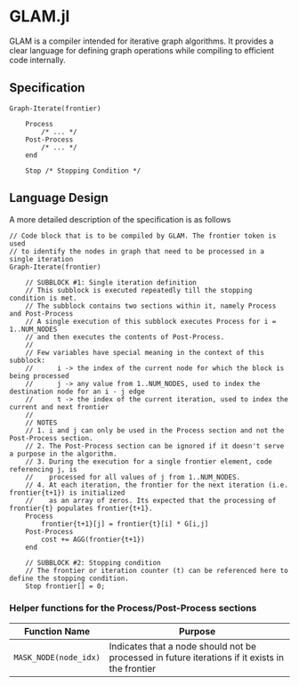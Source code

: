 # GLAM.jl

GLAM is a compiler intended for iterative graph algorithms. It provides a clear language for defining graph operations while compiling to efficient code internally.

## Specification
```
Graph-Iterate(frontier)

    Process
        /* ... */
    Post-Process
        /* ... */
    end
    
    Stop /* Stopping Condition */
```

## Language Design
A more detailed description of the specification is as follows
```
// Code block that is to be compiled by GLAM. The frontier token is used 
// to identify the nodes in graph that need to be processed in a single iteration
Graph-Iterate(frontier)

    // SUBBLOCK #1: Single iteration definition
    // This subblock is executed repeatedly till the stopping condition is met.
    // The subblock contains two sections within it, namely Process and Post-Process
    // A single execution of this subblock executes Process for i = 1..NUM_NODES
    // and then executes the contents of Post-Process.
    //
    // Few variables have special meaning in the context of this subblock:
    //      i -> the index of the current node for which the block is being processed
    //      j -> any value from 1..NUM_NODES, used to index the destination node for an i - j edge
    //      t -> the index of the current iteration, used to index the current and next frontier
    //
    // NOTES
    // 1. i and j can only be used in the Process section and not the Post-Process section.
    // 2. The Post-Process section can be ignored if it doesn't serve a purpose in the algorithm.
    // 3. During the execution for a single frontier element, code referencing j, is 
    //    processed for all values of j from 1..NUM_NODES.
    // 4. At each iteration, the frontier for the next iteration (i.e. frontier{t+1}) is initialized 
    //    as an array of zeros. Its expected that the processing of frontier{t} populates frontier{t+1}.
    Process
        frontier{t+1}[j] = frontier{t}[i] * G[i,j]
    Post-Process
        cost += AGG(frontier{t+1})
    end
    
    // SUBBLOCK #2: Stopping condition
    // The frontier or iteration counter (t) can be referenced here to define the stopping condition.
    Stop frontier[] = 0;
```

### Helper functions for the Process/Post-Process sections
| Function Name | Purpose |
|-|-|
| `MASK_NODE(node_idx)` | Indicates that a node should not be processed in future iterations if it exists in the frontier |

